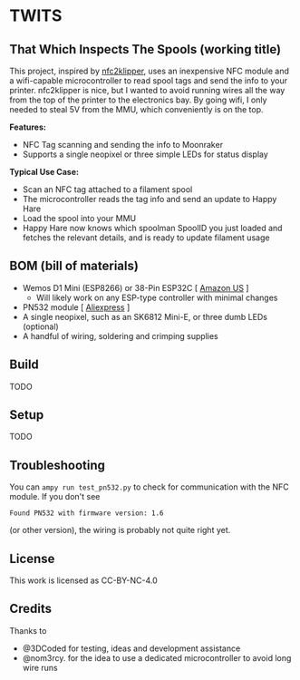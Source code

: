 # TWITS
## That Which Inspects The Spools (working title)

This project, inspired by [nfc2klipper](https://github.com/bofh69/nfc2klipper), uses an inexpensive NFC module and a wifi-capable microcontroller to read spool tags and send the info to your printer.
nfc2klipper is nice, but I wanted to avoid running wires all the way from the top of the printer to the electronics bay. By going wifi, I only needed to steal 5V from the MMU, which conveniently is on the top.

**Features:**
- NFC Tag scanning and sending the info to Moonraker
- Supports a single neopixel or three simple LEDs for status display

**Typical Use Case:**
- Scan an NFC tag attached to a filament spool
- The microcontroller reads the tag info and send an update to Happy Hare
- Load the spool into your MMU
- Happy Hare now knows which spoolman SpoolID you just loaded and fetches the relevant details, and is ready to update filament usage

## BOM (bill of materials)

- Wemos D1 Mini (ESP8266) or 38-Pin ESP32C \[ [Amazon US](https://www.amazon.com/dp/B09J95SMG7) \]
  - Will likely work on any ESP-type controller with minimal changes
- PN532 module \[ [Aliexpress](https://www.aliexpress.com/item/1005007182056113.html) \]
- A single neopixel, such as an SK6812 Mini-E, or three dumb LEDs (optional)
- A handful of wiring, soldering and crimping supplies

## Build
TODO

## Setup
TODO

## Troubleshooting
You can `ampy run test_pn532.py` to check for communication with the NFC module. If you don't see
```
Found PN532 with firmware version: 1.6
```
(or other version), the wiring is probably not quite right yet.

## License
This work is licensed as CC-BY-NC-4.0

## Credits
Thanks to
- @3DCoded for testing, ideas and development assistance
- @nom3rcy. for the idea to use a dedicated microcontroller to avoid long wire runs